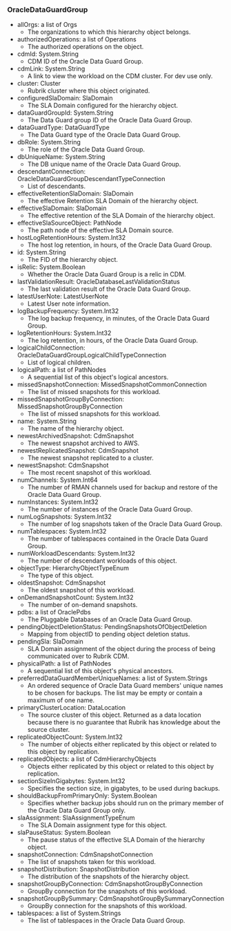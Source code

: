 ### OracleDataGuardGroup
- allOrgs: a list of Orgs
  - The organizations to which this hierarchy object belongs.
- authorizedOperations: a list of Operations
  - The authorized operations on the object.
- cdmId: System.String
  - CDM ID of the Oracle Data Guard Group.
- cdmLink: System.String
  - A link to view the workload on the CDM cluster. For dev use only.
- cluster: Cluster
  - Rubrik cluster where this object originated.
- configuredSlaDomain: SlaDomain
  - The SLA Domain configured for the hierarchy object.
- dataGuardGroupId: System.String
  - The Data Guard group ID of the Oracle Data Guard Group.
- dataGuardType: DataGuardType
  - The Data Guard type of the Oracle Data Guard Group.
- dbRole: System.String
  - The role of the Oracle Data Guard Group.
- dbUniqueName: System.String
  - The DB unique name of the Oracle Data Guard Group.
- descendantConnection: OracleDataGuardGroupDescendantTypeConnection
  - List of descendants.
- effectiveRetentionSlaDomain: SlaDomain
  - The effective Retention SLA Domain of the hierarchy object.
- effectiveSlaDomain: SlaDomain
  - The effective retention of the SLA Domain of the hierarchy object.
- effectiveSlaSourceObject: PathNode
  - The path node of the effective SLA Domain source.
- hostLogRetentionHours: System.Int32
  - The host log retention, in hours, of the Oracle Data Guard Group.
- id: System.String
  - The FID of the hierarchy object.
- isRelic: System.Boolean
  - Whether the Oracle Data Guard Group is a relic in CDM.
- lastValidationResult: OracleDatabaseLastValidationStatus
  - The last validation result of the Oracle Data Guard Group.
- latestUserNote: LatestUserNote
  - Latest User note information.
- logBackupFrequency: System.Int32
  - The log backup frequency, in minutes, of the Oracle Data Guard Group.
- logRetentionHours: System.Int32
  - The log retention, in hours, of the Oracle Data Guard Group.
- logicalChildConnection: OracleDataGuardGroupLogicalChildTypeConnection
  - List of logical children.
- logicalPath: a list of PathNodes
  - A sequential list of this object's logical ancestors.
- missedSnapshotConnection: MissedSnapshotCommonConnection
  - The list of missed snapshots for this workload.
- missedSnapshotGroupByConnection: MissedSnapshotGroupByConnection
  - The list of missed snapshots for this workload.
- name: System.String
  - The name of the hierarchy object.
- newestArchivedSnapshot: CdmSnapshot
  - The newest snapshot archived to AWS.
- newestReplicatedSnapshot: CdmSnapshot
  - The newest snapshot replicated to a cluster.
- newestSnapshot: CdmSnapshot
  - The most recent snapshot of this workload.
- numChannels: System.Int64
  - The number of RMAN channels used for backup and  restore of the Oracle Data Guard Group.
- numInstances: System.Int32
  - The number of instances of the Oracle Data Guard Group.
- numLogSnapshots: System.Int32
  - The number of log snapshots taken of the Oracle Data Guard Group.
- numTablespaces: System.Int32
  - The number of tablespaces contained in the Oracle Data Guard Group.
- numWorkloadDescendants: System.Int32
  - The number of descendant workloads of this object.
- objectType: HierarchyObjectTypeEnum
  - The type of this object.
- oldestSnapshot: CdmSnapshot
  - The oldest snapshot of this workload.
- onDemandSnapshotCount: System.Int32
  - The number of on-demand snapshots.
- pdbs: a list of OraclePdbs
  - The Pluggable Databases of an Oracle Data Guard Group.
- pendingObjectDeletionStatus: PendingSnapshotsOfObjectDeletion
  - Mapping from objectID to pending object deletion status.
- pendingSla: SlaDomain
  - SLA Domain assignment of the object during the process of being communicated over to Rubrik CDM.
- physicalPath: a list of PathNodes
  - A sequential list of this object's physical ancestors.
- preferredDataGuardMemberUniqueNames: a list of System.Strings
  - An ordered sequence of Oracle Data Guard members' unique names to be chosen for backups. The list may be empty or contain a maximum of one name.
- primaryClusterLocation: DataLocation
  - The source cluster of this object. Returned as a data location because there is no guarantee that Rubrik has knowledge about the source cluster.
- replicatedObjectCount: System.Int32
  - The number of objects either replicated by this object or related to this object by replication.
- replicatedObjects: a list of CdmHierarchyObjects
  - Objects either replicated by this object or related to this object by replication.
- sectionSizeInGigabytes: System.Int32
  - Specifies the section size, in gigabytes, to be used during backups.
- shouldBackupFromPrimaryOnly: System.Boolean
  - Specifies whether backup jobs should run on the primary member of the Oracle Data Guard Group only.
- slaAssignment: SlaAssignmentTypeEnum
  - The SLA Domain assignment type for this object.
- slaPauseStatus: System.Boolean
  - The pause status of the effective SLA Domain of the hierarchy object.
- snapshotConnection: CdmSnapshotConnection
  - The list of snapshots taken for this workload.
- snapshotDistribution: SnapshotDistribution
  - The distribution of the snapshots of the hierarchy object.
- snapshotGroupByConnection: CdmSnapshotGroupByConnection
  - GroupBy connection for the snapshots of this workload.
- snapshotGroupBySummary: CdmSnapshotGroupBySummaryConnection
  - GroupBy connection for the snapshots of this workload.
- tablespaces: a list of System.Strings
  - The list of tablespaces in the Oracle Data Guard Group.
